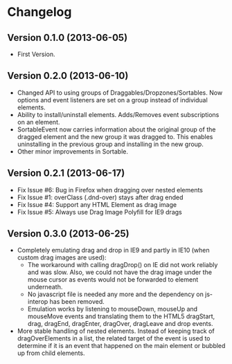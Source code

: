 Changelog
================

## Version 0.1.0 (2013-06-05) ##
* First Version.

## Version 0.2.0 (2013-06-10) ##
* Changed API to using groups of Draggables/Dropzones/Sortables. Now options 
  and event listeners are set on a group instead of individual elements.
* Ability to install/uninstall elements. Adds/Removes event subscriptions on 
  an element.
* SortableEvent now carries information about the original group of the 
  dragged element and the new group it was dragged to. This enables 
  uninstalling in the previous group and installing in the new group.
* Other minor improvements in Sortable.

## Version 0.2.1 (2013-06-17) ##
* Fix Issue #6: Bug in Firefox when dragging over nested elements
* Fix Issue #1: overClass (.dnd-over) stays after drag ended
* Fix Issue #4: Support any HTML Element as drag image
* Fix Issue #5: Always use Drag Image Polyfill for IE9 drags

## Version 0.3.0 (2013-06-25) ##
* Completely emulating drag and drop in IE9 and partly in IE10 (when custom drag
  images are used): 
  	* The workaround with calling dragDrop() on IE did not work 
  	  reliably and was slow. Also, we could not have the drag image under the 
  	  mouse cursor as events would not be forwarded to element underneath.
    * No javascript file is needed any more and the dependency on js-interop
      has been removed.
    * Emulation works by listening to mouseDown, mouseUp and mouseMove events 
      and translating them to the HTML5 dragStart, drag, dragEnd, dragEnter,
      dragOver, dragLeave and drop events.
* More stable handling of nested elements. Instead of keeping track of
  dragOverElements in a list, the related target of the event is used to
  determine if it is an event that happened on the main element or bubbled
  up from child elements.